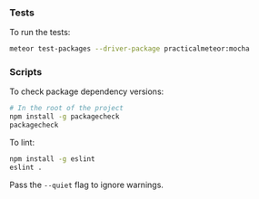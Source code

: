 ### Tests

To run the tests:

```bash
meteor test-packages --driver-package practicalmeteor:mocha
```

### Scripts

To check package dependency versions:

```bash
# In the root of the project
npm install -g packagecheck
packagecheck
```

To lint:

```bash
npm install -g eslint
eslint .
```

Pass the `--quiet` flag to ignore warnings.
